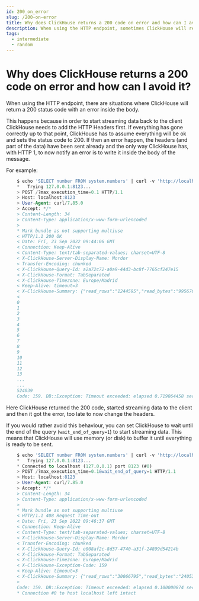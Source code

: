 ```yaml
---
id: 200_on_error
slug: /200-on-error
title: Why does ClickHouse returns a 200 code on error and how can I avoid it?
description: When using the HTTP endpoint, sometimes ClickHouse will return a 200 status code with an error inside the body. Here's how to avoid that.
tags:
  - intermediate
  - random
---
```


# Why does ClickHouse returns a 200 code on error and how can I avoid it?

When using the HTTP endpoint, there are situations where ClickHouse will return a 200 status code with an error inside the body.

This happens because in order to start streaming data back to the client ClickHouse needs to add the HTTP Headers first. If everything has gone correctly up to that point, ClickHouse has to assume everything will be ok and sets the status code to 200. If then an error happen, the headers (and part of the data) have been sent already and the only way ClickHouse has, with HTTP 1, to now notify an error is to write it inside the body of the message.

For example:

```SQL
    $ echo 'SELECT number FROM system.numbers' | curl -v 'http://localhost:8123/?max_execution_time=0.1' --data-binary @-
    *   Trying 127.0.0.1:8123...
    > POST /?max_execution_time=0.1 HTTP/1.1
    > Host: localhost:8123
    > User-Agent: curl/7.85.0
    > Accept: */*
    > Content-Length: 34
    > Content-Type: application/x-www-form-urlencoded
    > 
    * Mark bundle as not supporting multiuse
    < HTTP/1.1 200 OK
    < Date: Fri, 23 Sep 2022 09:44:06 GMT
    < Connection: Keep-Alive
    < Content-Type: text/tab-separated-values; charset=UTF-8
    < X-ClickHouse-Server-Display-Name: Mordor
    < Transfer-Encoding: chunked
    < X-ClickHouse-Query-Id: a2a72c72-a0a9-44d3-bc8f-7765cf247e15
    < X-ClickHouse-Format: TabSeparated
    < X-ClickHouse-Timezone: Europe/Madrid
    < Keep-Alive: timeout=3
    < X-ClickHouse-Summary: {"read_rows":"1244595","read_bytes":"9956760","written_rows":"0","written_bytes":"0","total_rows_to_read":"0","result_rows":"0","result_bytes":"0"}
    <
    0
    1
    2
    3
    4
    5
    6
    7
    8
    9
    10
    11
    12
    13
    ...
    ...
    524039
    Code: 159. DB::Exception: Timeout exceeded: elapsed 0.719864458 seconds, maximum: 0.1. (TIMEOUT_EXCEEDED) (version 22.10.1.1)
```
Here ClickHouse returned the 200 code, started streaming data to the client and then it got the error, too late to now change the headers.

If you would rather avoid this behaviour, you can set ClickHouse to wait until the end of the query (`wait_end_of_query=1`) to start streaming data. This means that ClickHouse will use memory (or disk) to buffer it until everything is ready to be sent.


```SQL
    $ echo 'SELECT number FROM system.numbers' | curl -v 'http://localhost:8123/?max_execution_time=0.1&wait_end_of_query=1' --data-binary @-
    *   Trying 127.0.0.1:8123...
    * Connected to localhost (127.0.0.1) port 8123 (#0)
    > POST /?max_execution_time=0.1&wait_end_of_query=1 HTTP/1.1
    > Host: localhost:8123
    > User-Agent: curl/7.85.0
    > Accept: */*
    > Content-Length: 34
    > Content-Type: application/x-www-form-urlencoded
    > 
    * Mark bundle as not supporting multiuse
    < HTTP/1.1 408 Request Time-out
    < Date: Fri, 23 Sep 2022 09:46:37 GMT
    < Connection: Keep-Alive
    < Content-Type: text/tab-separated-values; charset=UTF-8
    < X-ClickHouse-Server-Display-Name: Mordor
    < Transfer-Encoding: chunked
    < X-ClickHouse-Query-Id: e008af2c-8d37-4740-a31f-24899d54214b
    < X-ClickHouse-Format: TabSeparated
    < X-ClickHouse-Timezone: Europe/Madrid
    < X-ClickHouse-Exception-Code: 159
    < Keep-Alive: timeout=3
    < X-ClickHouse-Summary: {"read_rows":"30066795","read_bytes":"240534360","written_rows":"0","written_bytes":"0","total_rows_to_read":"0","result_rows":"0","result_bytes":"0"}
    < 
    Code: 159. DB::Exception: Timeout exceeded: elapsed 0.100000874 seconds, maximum: 0.1: While executing Numbers. (TIMEOUT_EXCEEDED) (version 22.10.1.1)
    * Connection #0 to host localhost left intact
```